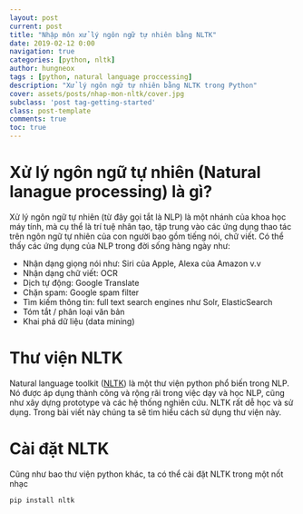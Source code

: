 ```yaml
---
layout: post
current: post
title: "Nhập môn xử lý ngôn ngữ tự nhiên bằng NLTK" 
date: 2019-02-12 0:00
navigation: true
categories: [python, nltk]
author: hungneox
tags : [python, natural language proccessing]
description: "Xử lý ngôn ngữ tự nhiên bằng NLTK trong Python"
cover: assets/posts/nhap-mon-nltk/cover.jpg
subclass: 'post tag-getting-started'
class: post-template
comments: true
toc: true
---
```


# Xử lý ngôn ngữ tự nhiên (Natural lanague processing) là gì?

Xử lý ngôn ngữ tự nhiên (từ đây gọi tắt là NLP) là một nhánh của khoa học máy tính, mà cụ thể là trí tuệ nhân tạo, tập trung vào các ứng dụng thao tác trên ngôn ngữ tự nhiên của con người bao gồm tiếng nói, chữ viết. Có thể thấy các ứng dụng của NLP trong đời sống hàng ngày như:

- Nhận dạng giọng nói như: Siri của Apple, Alexa của Amazon v.v
- Nhận dạng chữ viết: OCR
- Dịch tự động: Google Translate
- Chặn spam: Google spam filter
- Tìm kiếm thông tin: full text search engines như Solr, ElasticSearch
- Tóm tắt / phân loại văn bản
- Khai phá dữ liệu (data mining)

# Thư viện NLTK 

Natural language toolkit ([NLTK](https://github.com/nltk/nltk)) là một thư viện python phổ biến trong NLP. Nó được áp dụng thành công và rộng rãi trong việc dạy và học NLP, cũng như xây dựng prototype và các hệ thống nghiên cứu. NLTK rất dễ học và sử dụng. Trong bài viết này chúng ta sẽ tìm hiểu cách sử dụng thư viện này.

# Cài đặt NLTK

Cũng như bao thư viện python khác, ta có thể cài đặt NLTK trong một nốt nhạc

```
pip install nltk
```